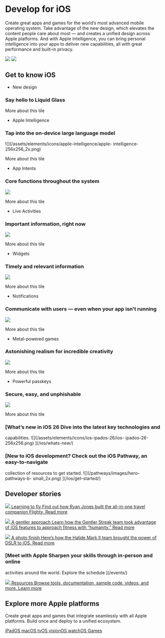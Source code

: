# Develop for iOS

Create great apps and games for the world’s most advanced mobile operating
system. Take advantage of the new design, which elevates the content people
care about most — and creates a unified design across Apple platforms. And
with Apple Intelligence, you can bring personal intelligence into your apps to
deliver new capabilities, all with great performance and built-in privacy.

![](/ios/images/hero-s-ios_2x.jpg) ![](/ios/images/hero-s-ios-dark_2x.jpg)

## Get to know iOS

  * New design

### Say hello to Liquid Glass

More about this tile

  * Apple Intelligence

### Tap into the on-device large language model

![](/assets/elements/icons/apple-intelligence/apple-
intelligence-256x256_2x.png)

More about this tile

  * App Intents

### Core functions throughout the system

![](/assets/elements/icons/app-intents/app-intents-256x256_2x.png)

More about this tile

  * Live Activities

### Important information, right now

![](/assets/elements/icons/actikitykit/activitykit-256x256_2x.png)

More about this tile

  * Widgets

### Timely and relevant information

![](/assets/elements/icons/widgetkit/widgetkit-256x256_2x.png)

More about this tile

  * Notifications

### Communicate with users — even when your app isn’t running

![](/assets/elements/icons/notifications/notifications-256x256_2x.png)

More about this tile

  * Metal-powered games

### Astonishing realism for incredible creativity

![](/assets/elements/icons/metal/metal-256x256_2x.png)

More about this tile

  * Powerful passkeys

### Secure, easy, and unphishable

![](/assets/elements/icons/passkeys/passkeys-256x256_2x.png)

More about this tile

### [What’s new in iOS 26 Dive into the latest key technologies and
capabilities. ![](/assets/elements/icons/ios-ipados-26/ios-
ipados-26-256x256.png) ](/ios/whats-new/)

### [New to iOS development? Check out the iOS Pathway, an easy-to-navigate
collection of resources to get started. ![](/pathways/images/hero-pathways-b-
small_2x.png) ](/ios/get-started/)

## Developer stories

[ ![](/articles/images/article-any-flighty_2x.jpg) Learning to fly Find out
how Ryan Jones built the all-in-one travel companion Flighty. Read more
](/news/?id=970ncww4)

[ ![](/articles/images/article-gentle-2_2x.jpg) A gentler approach Learn how
the Gentler Streak team took advantage of iOS features to approach fitness
with “humanity.” Read more ](/news/?id=3m0ht22s)

[ ![](/articles/images/article-halide-mark_2x.jpg) A photo finish Here’s how
the Halide Mark II team brought the power of DSLR to iOS. Read more
](/news/?id=x6bv1a36)

### [Meet with Apple Sharpen your skills through in-person and online
activities around the world. Explore the schedule ](/events/)

[ ![](/assets/elements/icons/instruments/instruments-96x96_2x.png) Resources
Browse tools, documentation, sample code, videos, and more. Learn more
](/ios/resources/)

## Explore more Apple platforms

Create great apps and games that integrate seamlessly with all Apple
platforms. Build once and deploy to a unified ecosystem.

[ iPadOS ](/ipados/) [ macOS ](/macos/) [ tvOS ](/tvos/) [ visionOS
](/visionos/) [ watchOS ](/watchos/) [ Games ](/games/)

